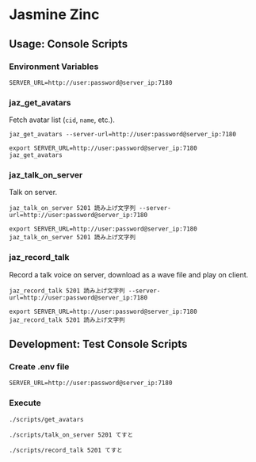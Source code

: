 # Jasmine Zinc

## Usage: Console Scripts
### Environment Variables
```env
SERVER_URL=http://user:password@server_ip:7180
```

### jaz_get_avatars
Fetch avatar list (`cid`, `name`, etc.).

```shell
jaz_get_avatars --server-url=http://user:password@server_ip:7180

export SERVER_URL=http://user:password@server_ip:7180
jaz_get_avatars
```

### jaz_talk_on_server
Talk on server.

```shell
jaz_talk_on_server 5201 読み上げ文字列 --server-url=http://user:password@server_ip:7180

export SERVER_URL=http://user:password@server_ip:7180
jaz_talk_on_server 5201 読み上げ文字列
```

### jaz_record_talk
Record a talk voice on server, download as a wave file and play on client.

```shell
jaz_record_talk 5201 読み上げ文字列 --server-url=http://user:password@server_ip:7180

export SERVER_URL=http://user:password@server_ip:7180
jaz_record_talk 5201 読み上げ文字列
```

## Development: Test Console Scripts
### Create .env file
```env
SERVER_URL=http://user:password@server_ip:7180
```

### Execute
```shell
./scripts/get_avatars

./scripts/talk_on_server 5201 てすと

./scripts/record_talk 5201 てすと
```
